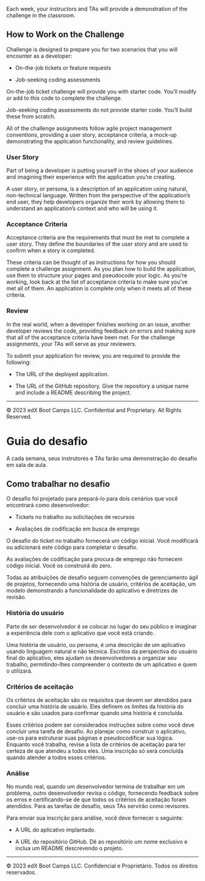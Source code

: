 <!-- # Challenge Guide -->

Each week, your instructors and TAs will provide a demonstration of the challenge in the classroom.

## How to Work on the Challenge

Challenge is designed to prepare you for two scenarios that you will encounter as a developer:

* On-the-job tickets or feature requests

* Job-seeking coding assessments

On-the-job ticket challenge will provide you with starter code. You’ll modify or add to this code to complete the challenge.

Job-seeking coding assessments do not provide starter code. You’ll build these from scratch.

All of the challenge assignments follow agile project management conventions, providing a user story, acceptance criteria, a mock-up demonstrating the application functionality, and review guidelines. 

### User Story

Part of being a developer is putting yourself in the shoes of your audience and imagining their experience with the application you’re creating. 

A user story, or persona, is a description of an application using natural, non-technical language. Written from the perspective of the application’s end user, they help developers organize their work by allowing them to understand an application’s context and who will be using it.

### Acceptance Criteria

Acceptance criteria are the requirements that must be met to complete a user story. They define the boundaries of the user story and are used to confirm when a story is completed.

These criteria can be thought of as instructions for how you should complete a challenge assignment. As you plan how to build the application, use them to structure your pages and pseudocode your logic. As you’re working, look back at the list of acceptance criteria to make sure you’ve met all of them. An application is complete only when it meets all of these criteria.

### Review

In the real world, when a developer finishes working on an issue, another developer reviews the code, providing feedback on errors and making sure that all of the acceptance criteria have been met. For the challenge assignments, your TAs will serve as your reviewers.

To submit your application for review, you are required to provide the following:

* The URL of the deployed application.

* The URL of the GitHub repository. Give the repository a unique name and include a README describing the project.

---
© 2023 edX Boot Camps LLC. Confidential and Proprietary. All Rights Reserved.
<!-- Translate to understanding very well -->
# Guia do desafio

A cada semana, seus instrutores e TAs farão uma demonstração do desafio em sala de aula.

## Como trabalhar no desafio

O desafio foi projetado para prepará-lo para dois cenários que você encontrará como desenvolvedor:

* Tickets no trabalho ou solicitações de recursos

* Avaliações de codificação em busca de emprego

O desafio do ticket no trabalho fornecerá um código inicial. Você modificará ou adicionará este código para completar o desafio.

As avaliações de codificação para procura de emprego não fornecem código inicial. Você os construirá do zero.

Todas as atribuições de desafio seguem convenções de gerenciamento ágil de projetos, fornecendo uma história de usuário, critérios de aceitação, um modelo demonstrando a funcionalidade do aplicativo e diretrizes de revisão.

### História do usuário

Parte de ser desenvolvedor é se colocar no lugar do seu público e imaginar a experiência dele com o aplicativo que você está criando.

Uma história de usuário, ou persona, é uma descrição de um aplicativo usando linguagem natural e não técnica. Escritos da perspectiva do usuário final do aplicativo, eles ajudam os desenvolvedores a organizar seu trabalho, permitindo-lhes compreender o contexto de um aplicativo e quem o utilizará.

### Critérios de aceitação

Os critérios de aceitação são os requisitos que devem ser atendidos para concluir uma história de usuário. Eles definem os limites da história do usuário e são usados para confirmar quando uma história é concluída.

Esses critérios podem ser considerados instruções sobre como você deve concluir uma tarefa de desafio. Ao planejar como construir o aplicativo, use-os para estruturar suas páginas e pseudocodificar sua lógica. Enquanto você trabalha, revise a lista de critérios de aceitação para ter certeza de que atendeu a todos eles. Uma inscrição só será concluída quando atender a todos esses critérios.

### Análise

No mundo real, quando um desenvolvedor termina de trabalhar em um problema, outro desenvolvedor revisa o código, fornecendo feedback sobre os erros e certificando-se de que todos os critérios de aceitação foram atendidos. Para as tarefas de desafio, seus TAs servirão como revisores.

Para enviar sua inscrição para análise, você deve fornecer o seguinte:

* A URL do aplicativo implantado.

* A URL do repositório GitHub. Dê ao repositório um nome exclusivo e inclua um README descrevendo o projeto.

---
© 2023 edX Boot Camps LLC. Confidencial e Proprietário. Todos os direitos reservados.